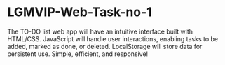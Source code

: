 # LGMVIP-Web-Task-no-1
The TO-DO list web app will have an intuitive interface built with HTML/CSS. JavaScript will handle user interactions, enabling tasks to be added, marked as done, or deleted. LocalStorage will store data for persistent use. Simple, efficient, and responsive!
